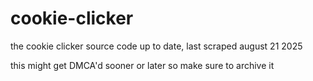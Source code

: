 # cookie-clicker
the cookie clicker source code up to date, last scraped august 21 2025

this might get DMCA'd sooner or later so make sure to archive it
